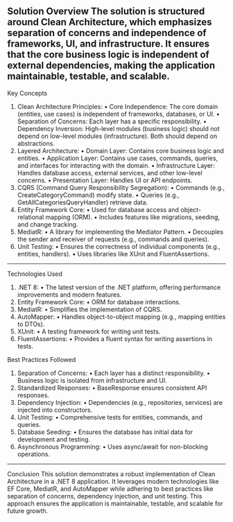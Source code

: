Solution Overview
The solution is structured around Clean Architecture, which emphasizes separation of concerns and independence of frameworks, UI, and infrastructure. It ensures that the core business logic is independent of external dependencies, making the application maintainable, testable, and scalable.
---
Key Concepts
1.	Clean Architecture Principles:
•	Core Independence: The core domain (entities, use cases) is independent of frameworks, databases, or UI.
•	Separation of Concerns: Each layer has a specific responsibility.
•	Dependency Inversion: High-level modules (business logic) should not depend on low-level modules (infrastructure). Both should depend on abstractions.
2.	Layered Architecture:
•	Domain Layer: Contains core business logic and entities.
•	Application Layer: Contains use cases, commands, queries, and interfaces for interacting with the domain.
•	Infrastructure Layer: Handles database access, external services, and other low-level concerns.
•	Presentation Layer: Handles UI or API endpoints.
3.	CQRS (Command Query Responsibility Segregation):
•	Commands (e.g., CreateCategoryCommand) modify state.
•	Queries (e.g., GetAllCategoriesQueryHandler) retrieve data.
4.	Entity Framework Core:
•	Used for database access and object-relational mapping (ORM).
•	Includes features like migrations, seeding, and change tracking.
5.	MediatR:
•	A library for implementing the Mediator Pattern.
•	Decouples the sender and receiver of requests (e.g., commands and queries).
6.	Unit Testing:
•	Ensures the correctness of individual components (e.g., entities, handlers).
•	Uses libraries like XUnit and FluentAssertions.
---
Technologies Used
1.	.NET 8:
•	The latest version of the .NET platform, offering performance improvements and modern features.
2.	Entity Framework Core:
•	ORM for database interactions.
3.	MediatR:
•	Simplifies the implementation of CQRS.
4.	AutoMapper:
•	Handles object-to-object mapping (e.g., mapping entities to DTOs).
5.	XUnit:
•	A testing framework for writing unit tests.
6.	FluentAssertions:
•	Provides a fluent syntax for writing assertions in tests.

Best Practices Followed
1.	Separation of Concerns:
•	Each layer has a distinct responsibility.
•	Business logic is isolated from infrastructure and UI.
2.	Standardized Responses:
•	BaseResponse<T> ensures consistent API responses.
3.	Dependency Injection:
•	Dependencies (e.g., repositories, services) are injected into constructors.
4.	Unit Testing:
•	Comprehensive tests for entities, commands, and queries.
5.	Database Seeding:
•	Ensures the database has initial data for development and testing.
6.	Asynchronous Programming:
•	Uses async/await for non-blocking operations.
---
Conclusion
This solution demonstrates a robust implementation of Clean Architecture in a .NET 8 application. It leverages modern technologies like EF Core, MediatR, and AutoMapper while adhering to best practices like separation of concerns, dependency injection, and unit testing. This approach ensures the application is maintainable, testable, and scalable for future growth.

